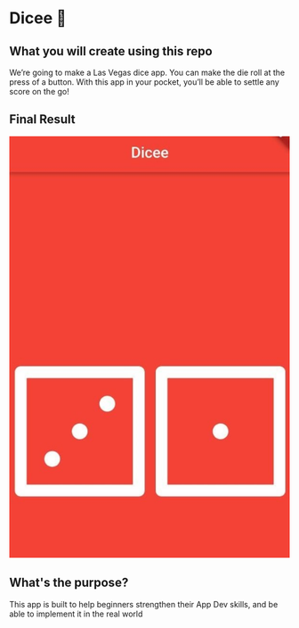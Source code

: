 # Dicee 🎲

## What you will create using this repo

We’re going to make a Las Vegas dice app. You can make the die roll at the press of a button. With this app in your pocket, you’ll be able to settle any score on the go!

## Final Result

![image](image.jpeg)

## What's the purpose?

This app is built to help beginners strengthen their App Dev skills, and be able to implement it in the real world